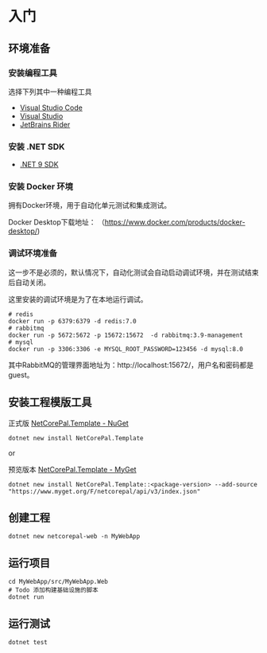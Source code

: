 # 入门

## 环境准备

### 安装编程工具

选择下列其中一种编程工具

- [Visual Studio Code](https://code.visualstudio.com/)
- [Visual Studio](https://visualstudio.microsoft.com/)
- [JetBrains Rider](https://www.jetbrains.com/rider/)

### 安装 .NET SDK

- [.NET 9 SDK](https://dot.net)

### 安装 Docker 环境

拥有Docker环境，用于自动化单元测试和集成测试。

Docker Desktop下载地址： （https://www.docker.com/products/docker-desktop/)


### 调试环境准备

这一步不是必须的，默认情况下，自动化测试会自动启动调试环境，并在测试结束后自动关闭。

这里安装的调试环境是为了在本地运行调试。

```shell
# redis
docker run -p 6379:6379 -d redis:7.0
# rabbitmq
docker run -p 5672:5672 -p 15672:15672  -d rabbitmq:3.9-management
# mysql
docker run -p 3306:3306 -e MYSQL_ROOT_PASSWORD=123456 -d mysql:8.0
```

其中RabbitMQ的管理界面地址为：http://localhost:15672/，用户名和密码都是guest。


## 安装工程模版工具

正式版 [NetCorePal.Template - NuGet](https://www.nuget.org/packages/NetCorePal.Template)

```shell
dotnet new install NetCorePal.Template
```

or

预览版本 [NetCorePal.Template - MyGet](https://www.myget.org/feed/netcorepal/package/nuget/NetCorePal.Template)

```shell
dotnet new install NetCorePal.Template::<package-version> --add-source "https://www.myget.org/F/netcorepal/api/v3/index.json"
```

## 创建工程

```shell
dotnet new netcorepal-web -n MyWebApp
```

## 运行项目

```shell
cd MyWebApp/src/MyWebApp.Web
# Todo 添加构建基础设施的脚本
dotnet run
```

## 运行测试

```shell
dotnet test
```
